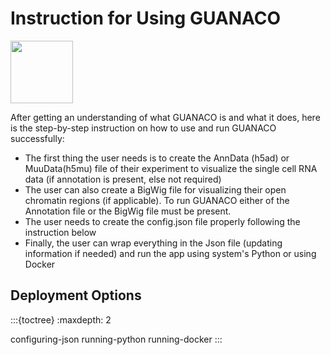 # Instruction for Using GUANACO

<img src="../assets/configguanaco.png" width="100">

After getting an understanding of what GUANACO is and what it does, here is the step-by-step instruction on how to use and run GUANACO successfully:

* The first thing the user needs is to create the AnnData (h5ad) or MuuData(h5mu) file of their experiment to visualize the single cell RNA data (if annotation is present, else not required)
* The user can also create a BigWig file for visualizing their open chromatin regions (if applicable). To run GUANACO either of the Annotation file or the BigWig file must be present.
* The user needs to create the config.json file properly following the instruction below
* Finally, the user can wrap everything in the Json file (updating information if needed) and run the app using system's Python or using Docker


## Deployment Options

:::{toctree}
:maxdepth: 2

configuring-json
running-python
running-docker
:::